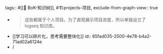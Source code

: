 tags:: #[[🌲 BoK-知识树]], #🏗️projects-项目, 
exclude-from-graph-view:: true

- > 这些都属于个人项目。为了直观展示项目进度，所以单独设立了 logseq 知识库。
- [[学习可以碎片化，思考需要整块化]]
  id:: 65fad035-2500-4e78-b4a2-71ad02a6124e
- /
